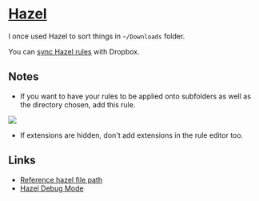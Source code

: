 # [Hazel](https://www.noodlesoft.com)

I once used Hazel to sort things in `~/Downloads` folder.

You can [sync Hazel rules](https://www.noodlesoft.com/manual/hazel/work-with-folders-rules/manage-rules/sync-rules/) with Dropbox.

## Notes

- If you want to have your rules to be applied onto subfolders as well as the directory chosen, add this rule.

![](https://i.imgur.com/QnLk3MT.png)

- If extensions are hidden, don't add extensions in the rule editor too.

## Links

- [Reference hazel file path](https://forum.keyboardmaestro.com/t/reference-hazels-file-path/9138)
- [Hazel Debug Mode](https://www.noodlesoft.com/kb/hazel-debug-mode/)
